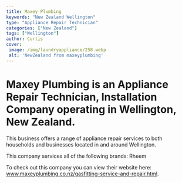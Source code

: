 ```yaml
---
title: Maxey Plumbing
keywords: "New Zealand Wellington"
type: "Appliance Repair Technician"
categories: ["New Zealand"]
tags: ["Wellington"]
author: Curtis
cover:
 image: /img/laundryappliance/258.webp
 alt: 'NewZealand from maxeyplumbing'
---
```


# Maxey Plumbing is an Appliance Repair Technician, Installation Company operating in Wellington, New Zealand.

This business offers a range of appliance repair services to both households and businesses located in and around Wellington.

This company services all of the following brands: Rheem

To check out this company you can view their website here: www.maxeyplumbing.co.nz/gasfitting-service-and-repair.html.
